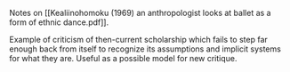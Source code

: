 Notes on [[Kealiinohomoku (1969) an anthropologist looks at ballet as a form of ethnic dance.pdf]].

Example of criticism of then-current scholarship which fails to step far enough back from itself to recognize its assumptions and implicit systems for what they are. Useful as a possible model for new critique.